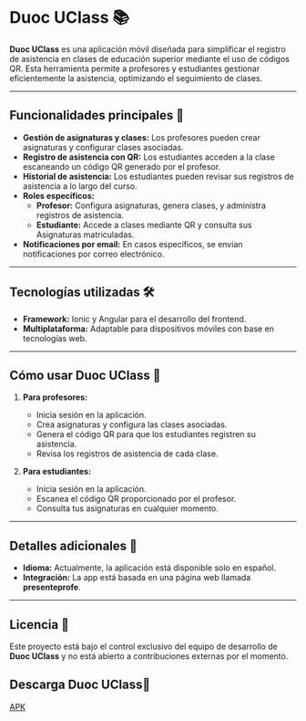# Duoc UClass 📚

**Duoc UClass** es una aplicación móvil diseñada para simplificar el registro de asistencia en clases de educación superior mediante el uso de códigos QR. Esta herramienta permite a profesores y estudiantes gestionar eficientemente la asistencia, optimizando el seguimiento de clases.

---

## Funcionalidades principales 🚀

- **Gestión de asignaturas y clases:** Los profesores pueden crear asignaturas y configurar clases asociadas.
- **Registro de asistencia con QR:** Los estudiantes acceden a la clase escaneando un código QR generado por el profesor.
- **Historial de asistencia:** Los estudiantes pueden revisar sus registros de asistencia a lo largo del curso.
- **Roles específicos:**  
  - **Profesor:** Configura asignaturas, genera clases, y administra registros de asistencia.  
  - **Estudiante:** Accede a clases mediante QR y consulta sus Asignaturas matriculadas.
- **Notificaciones por email:** En casos específicos, se envían notificaciones por correo electrónico.

---

## Tecnologías utilizadas 🛠️

- **Framework:** Ionic y Angular para el desarrollo del frontend.
- **Multiplataforma:** Adaptable para dispositivos móviles con base en tecnologías web.

---

## Cómo usar Duoc UClass 📱

1. **Para profesores:**
   - Inicia sesión en la aplicación.
   - Crea asignaturas y configura las clases asociadas.
   - Genera el código QR para que los estudiantes registren su asistencia.
   - Revisa los registros de asistencia de cada clase.

2. **Para estudiantes:**
   - Inicia sesión en la aplicación.
   - Escanea el código QR proporcionado por el profesor.
   - Consulta tus asignaturas en cualquier momento.

---

## Detalles adicionales 🌟

- **Idioma:** Actualmente, la aplicación está disponible solo en español.
- **Integración:** La app está basada en una página web llamada **presenteprofe**.

---

## Licencia 📜

Este proyecto está bajo el control exclusivo del equipo de desarrollo de **Duoc UClass** y no está abierto a contribuciones externas por el momento.

## Descarga Duoc UClass📜

[APK](https://github.com/CjhCris/Duoc-UClass/tree/main/APK)
